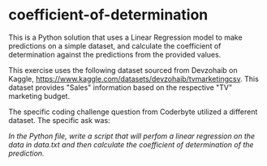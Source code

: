 # coefficient-of-determination
This is a Python solution that uses a Linear Regression model to make predictions on a simple dataset, and calculate the coefficient of determination against the predictions from the provided values.  

This exercise uses the following dataset sourced from Devzohaib on Kaggle, https://www.kaggle.com/datasets/devzohaib/tvmarketingcsv.
This dataset provides "Sales" information based on the respective "TV" marketing budget.

The specific coding challenge question from Coderbyte utilized a different dataset. The specific ask was: 

*In the Python file, write a script that will perfom a linear regression on the data in data.txt and then calculate the coefficient of determination of the prediction.*



